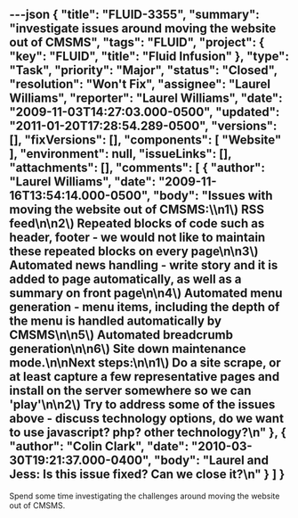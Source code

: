 ---json
{
  "title": "FLUID-3355",
  "summary": "investigate issues around moving the website out of CMSMS",
  "tags": "FLUID",
  "project": {
    "key": "FLUID",
    "title": "Fluid Infusion"
  },
  "type": "Task",
  "priority": "Major",
  "status": "Closed",
  "resolution": "Won't Fix",
  "assignee": "Laurel Williams",
  "reporter": "Laurel Williams",
  "date": "2009-11-03T14:27:03.000-0500",
  "updated": "2011-01-20T17:28:54.289-0500",
  "versions": [],
  "fixVersions": [],
  "components": [
    "Website"
  ],
  "environment": null,
  "issueLinks": [],
  "attachments": [],
  "comments": [
    {
      "author": "Laurel Williams",
      "date": "2009-11-16T13:54:14.000-0500",
      "body": "Issues with moving the website out of CMSMS:\\\n1\\) RSS feed\n\n2\\) Repeated blocks of code such as header, footer - we would not like to maintain these repeated blocks on every page\n\n3\\) Automated news handling - write story and it is added to page automatically, as well as a summary on front page\n\n4\\) Automated menu generation - menu items, including the depth of the menu is handled automatically by CMSMS\n\n5\\) Automated breadcrumb generation\n\n6\\) Site down maintenance mode.\n\nNext steps:\n\n1\\) Do a site scrape, or at least capture a few representative pages and install on the server somewhere so we can 'play'\n\n2\\) Try to address some of the issues above - discuss technology options, do we want to use javascript? php? other technology?\n"
    },
    {
      "author": "Colin Clark",
      "date": "2010-03-30T19:21:37.000-0400",
      "body": "Laurel and Jess: Is this issue fixed? Can we close it?\n"
    }
  ]
}
---
Spend some time investigating the challenges around moving the website out of CMSMS.

        